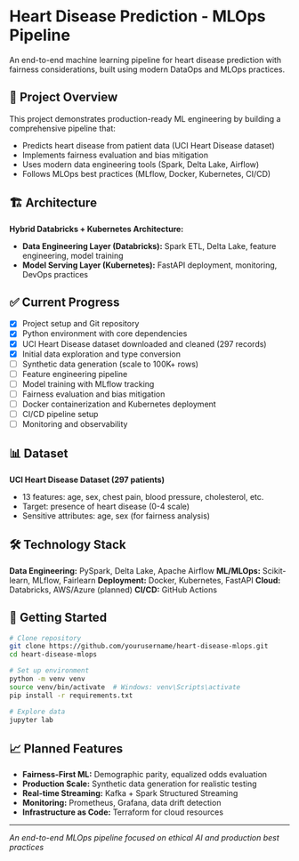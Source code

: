 # Heart Disease Prediction - MLOps Pipeline

An end-to-end machine learning pipeline for heart disease prediction with fairness considerations, built using modern DataOps and MLOps practices.

## 🎯 Project Overview

This project demonstrates production-ready ML engineering by building a comprehensive pipeline that:
- Predicts heart disease from patient data (UCI Heart Disease dataset)
- Implements fairness evaluation and bias mitigation
- Uses modern data engineering tools (Spark, Delta Lake, Airflow)
- Follows MLOps best practices (MLflow, Docker, Kubernetes, CI/CD)

## 🏗️ Architecture

**Hybrid Databricks + Kubernetes Architecture:**
- **Data Engineering Layer (Databricks):** Spark ETL, Delta Lake, feature engineering, model training
- **Model Serving Layer (Kubernetes):** FastAPI deployment, monitoring, DevOps practices

## ✅ Current Progress

- [x] Project setup and Git repository
- [x] Python environment with core dependencies
- [x] UCI Heart Disease dataset downloaded and cleaned (297 records)
- [x] Initial data exploration and type conversion
- [ ] Synthetic data generation (scale to 100K+ rows)
- [ ] Feature engineering pipeline
- [ ] Model training with MLflow tracking
- [ ] Fairness evaluation and bias mitigation
- [ ] Docker containerization and Kubernetes deployment
- [ ] CI/CD pipeline setup
- [ ] Monitoring and observability

## 📊 Dataset

**UCI Heart Disease Dataset (297 patients)**
- 13 features: age, sex, chest pain, blood pressure, cholesterol, etc.
- Target: presence of heart disease (0-4 scale)
- Sensitive attributes: age, sex (for fairness analysis)

## 🛠️ Technology Stack

**Data Engineering:** PySpark, Delta Lake, Apache Airflow
**ML/MLOps:** Scikit-learn, MLflow, Fairlearn
**Deployment:** Docker, Kubernetes, FastAPI
**Cloud:** Databricks, AWS/Azure (planned)
**CI/CD:** GitHub Actions

## 🚀 Getting Started

```bash
# Clone repository
git clone https://github.com/yourusername/heart-disease-mlops.git
cd heart-disease-mlops

# Set up environment
python -m venv venv
source venv/bin/activate  # Windows: venv\Scripts\activate
pip install -r requirements.txt

# Explore data
jupyter lab
```

## 📈 Planned Features

- **Fairness-First ML:** Demographic parity, equalized odds evaluation
- **Production Scale:** Synthetic data generation for realistic testing
- **Real-time Streaming:** Kafka + Spark Structured Streaming
- **Monitoring:** Prometheus, Grafana, data drift detection
- **Infrastructure as Code:** Terraform for cloud resources

---
*An end-to-end MLOps pipeline focused on ethical AI and production best practices*